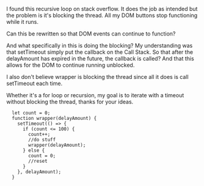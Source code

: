 I found this recursive loop on stack overflow. It does the job as intended but the problem is it's blocking the thread. All my DOM buttons stop functioning while it runs.

Can this be rewritten so that DOM events can continue to function?

And what specifically in this is doing the blocking? My understanding was that setTimeout simply put the callback on the Call Stack. So that after the delayAmount has expired in the future, the callback is called? And that this allows for the DOM to continue running unblocked.

I also don't believe wrapper is blocking the thread since all it does is call setTimeout each time.

Whether it's a for loop or recursion, my goal is to iterate with a timeout without blocking the thread, thanks for your ideas.

```
  let count = 0;
  function wrapper(delayAmount) {
    setTimeout(() => {
      if (count <= 100) {
        count++;
        //do stuff
        wrapper(delayAmount);
      } else {
        count = 0;
        //reset
      }
    }, delayAmount);
  }
```
